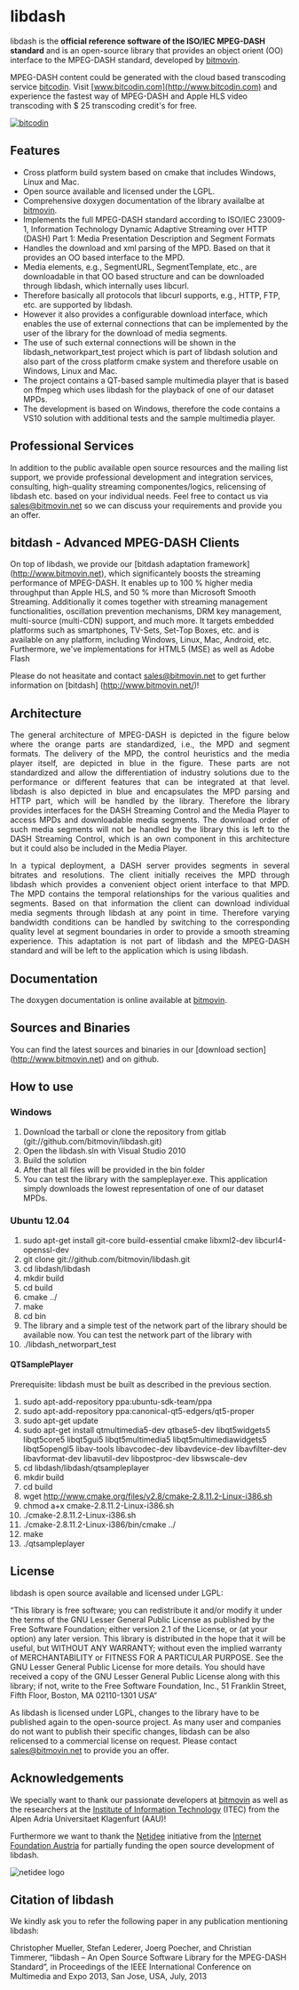 # libdash


libdash is the **official reference software of the ISO/IEC MPEG-DASH standard** and is an open-source library that provides an object orient (OO) interface to the MPEG-DASH standard, developed by [bitmovin](http://www.bitmovin.net).

MPEG-DASH content could be generated with the cloud based transcoding service [bitcodin](http://www.bitcodin.com). Visit [www.bitcodin.com](http://www.bitcodin.com) and experience the fastest way of MPEG-DASH and Apple HLS video transcoding with $ 25 transcoding credit's for free.

[![bitcodin](http://www.bitmovin.net/wp-content/uploads/2015/03/General-Try-Now-1024x538.jpg)](http://www.bitcodin.com)

## Features

* Cross platform build system based on cmake that includes Windows, Linux and Mac.
* Open source available and licensed under the LGPL.
* Comprehensive doxygen documentation of the library availalbe at [bitmovin](http://www.bitmovin.net/files/bitmovin/content/documentation/libdash/3_0/index.html).
* Implements the full MPEG-DASH standard according to ISO/IEC 23009-1, Information Technology Dynamic Adaptive Streaming over HTTP (DASH) Part 1: Media Presentation Description and Segment Formats
* Handles the download and xml parsing of the MPD. Based on that it provides an OO based interface to the MPD.
* Media elements, e.g., SegmentURL, SegmentTemplate, etc., are downloadable in that OO based structure and can be downloaded through libdash, which internally uses libcurl.
* Therefore basically all protocols that libcurl supports, e.g., HTTP, FTP, etc. are supported by libdash.
* However it also provides a configurable download interface, which enables the use of external connections that can be implemented by the user of the library for the download of media segments.
* The use of such external connections will be shown in the libdash_networkpart_test project which is part of libdash solution and also part of the cross platform cmake system and therefore usable on Windows, Linux and Mac.
* The project contains a QT-based sample multimedia player that is based on ffmpeg which uses libdash for the playback of one of our dataset MPDs.
* The development is based on Windows, therefore the code contains a VS10 solution with additional tests and the sample multimedia player.

## Professional Services

In addition to the public available open source resources and the mailing list support, we provide professional development and integration services, consulting, high-quality streaming componentes/logics, relicensing of libdash etc. based on your individual needs. Feel free to contact us via sales@bitmovin.net so we can discuss your requirements and provide you an offer.

## bitdash - Advanced MPEG-DASH Clients


On top of libdash, we provide our [bitdash adaptation framework] (http://www.bitmovin.net), which significantely boosts the streaming performance of MPEG-DASH. It enables up to 100 % higher media throughput than Apple HLS, and 50 % more than Microsoft Smooth Streaming. Additionally it comes together with streaming management functionalities, oscillation prevention mechanisms, DRM key management, multi-source (multi-CDN) support, and much more. It targets embedded platforms such as smartphones, TV-Sets, Set-Top Boxes, etc. and is available on any platform, including Windows, Linux, Mac, Android, etc. Furthermore, we've implementations for HTML5 (MSE) as well as Adobe Flash

Please do not heasitate and contact sales@bitmovin.net to get further information on [bitdash] (http://www.bitmovin.net/)!


## Architecture
<p align="justify">The general architecture of MPEG-DASH is depicted in the figure below where the orange parts are standardized, i.e., the MPD and segment formats. The delivery of the MPD, the control heuristics and the media player itself, are depicted in blue in the figure. These parts are not standardized and allow the differentiation of industry solutions due to the performance or different features that can be integrated at that level. libdash is also depicted in blue and encapsulates the MPD parsing and HTTP part, which will be handled by the library. Therefore the library provides interfaces for the DASH Streaming Control and the Media Player to access MPDs and downloadable media segments. The download order of such media segments will not be handled by the library this is left to the DASH Streaming Control, which is an own component in this architecture but it could also be included in the Media Player.
</p>
<p align="justify">
In a typical deployment, a DASH server provides segments in several bitrates and resolutions. The client initially receives the MPD through libdash which provides a convenient object orient interface to that MPD. The MPD contains the temporal relationships for the various qualities and segments. Based on that information the client can download individual media segments through libdash at any point in time. Therefore varying bandwidth conditions can be handled by switching to the corresponding quality level at segment boundaries in order to provide a smooth streaming experience. This adaptation is not part of libdash and the MPEG-DASH standard and will be left to the application which is using libdash.
</p>

## Documentation

The doxygen documentation is online available at [bitmovin](http://www.bitmovin.net/libdash_OpenSource/libdash_2_1_doxygen/index.html).

## Sources and Binaries

You can find the latest sources and binaries in our [download section] (http://www.bitmovin.net) and on github.

## How to use

### Windows
1. Download the tarball or clone the repository from gitlab (git://github.com/bitmovin/libdash.git)
2. Open the libdash.sln with Visual Studio 2010
3. Build the solution
4. After that all files will be provided in the bin folder
5. You can test the library with the sampleplayer.exe. This application simply downloads the lowest representation of one of our dataset MPDs.

### Ubuntu 12.04
1. sudo apt-get install git-core build-essential cmake libxml2-dev libcurl4-openssl-dev
2. git clone git://github.com/bitmovin/libdash.git
3. cd libdash/libdash
4. mkdir build
5. cd build
6. cmake ../
7. make
8. cd bin
9. The library and a simple test of the network part of the library should be available now. You can test the network part of the library with
10. ./libdash_networpart_test

#### QTSamplePlayer
Prerequisite: libdash must be built as described in the previous section.

1. sudo apt-add-repository ppa:ubuntu-sdk-team/ppa
2. sudo apt-add-repository ppa:canonical-qt5-edgers/qt5-proper
3. sudo apt-get update
4. sudo apt-get install qtmultimedia5-dev qtbase5-dev libqt5widgets5 libqt5core5 libqt5gui5 libqt5multimedia5 libqt5multimediawidgets5 libqt5opengl5 libav-tools libavcodec-dev libavdevice-dev libavfilter-dev libavformat-dev libavutil-dev libpostproc-dev libswscale-dev
5. cd libdash/libdash/qtsampleplayer
6. mkdir build
7. cd build
8. wget http://www.cmake.org/files/v2.8/cmake-2.8.11.2-Linux-i386.sh
9. chmod a+x cmake-2.8.11.2-Linux-i386.sh
10. ./cmake-2.8.11.2-Linux-i386.sh
11. ./cmake-2.8.11.2-Linux-i386/bin/cmake ../
12. make
13. ./qtsampleplayer

## License

libdash is open source available and licensed under LGPL:

“This library is free software; you can redistribute it and/or modify it under the terms of the GNU Lesser General Public License as published by the Free Software Foundation; either version 2.1 of the License, or (at your option) any later version.
This library is distributed in the hope that it will be useful, but WITHOUT ANY WARRANTY; without even the implied warranty of MERCHANTABILITY or FITNESS FOR A PARTICULAR PURPOSE. See the GNU Lesser General Public License for more details.
You should have received a copy of the GNU Lesser General Public License along with this library; if not, write to the Free Software Foundation, Inc., 51 Franklin Street, Fifth Floor, Boston, MA 02110-1301 USA“

As libdash is licensed under LGPL, changes to the library have to be published again to the open-source project. As many user and companies do not want to publish their specific changes, libdash can be also relicensed to a commercial license on request. Please contact sales@bitmovin.net to provide you an offer.

## Acknowledgements

We specially want to thank our passionate developers at [bitmovin](http://www.bitmovin.net/) as well as the researchers at the [Institute of Information Technology](http://www-itec.aau.at/dash/) (ITEC) from the Alpen Adria Universitaet Klagenfurt (AAU)!

Furthermore we want to thank the [Netidee](http://www.netidee.at) initiative from the [Internet Foundation Austria](http://www.nic.at/ipa) for partially funding the open source development of libdash.

![netidee logo](http://www.bitmovin.net/files/bitmovin/img/logos/netidee.png "netidee")

## Citation of libdash
We kindly ask you to refer the following paper in any publication mentioning libdash:

Christopher Mueller, Stefan Lederer, Joerg Poecher, and Christian Timmerer, “libdash – An Open Source Software Library for the MPEG-DASH Standard”, in Proceedings of the IEEE International Conference on Multimedia and Expo 2013, San Jose, USA, July, 2013
